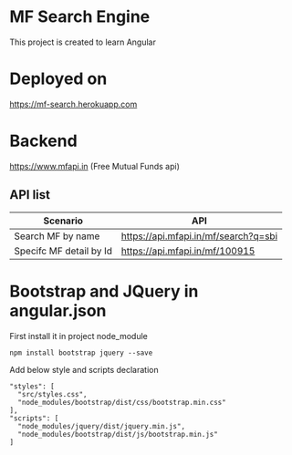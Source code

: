 # MF Search Engine
This project is created to learn Angular

# Deployed on
https://mf-search.herokuapp.com

# Backend 
https://www.mfapi.in (Free Mutual Funds api)

## API list
Scenario|API
--|--
Search MF by name | https://api.mfapi.in/mf/search?q=sbi
Specifc MF detail by Id | https://api.mfapi.in/mf/100915


# Bootstrap and JQuery in angular.json

First install it in project node_module
``` 
npm install bootstrap jquery --save
```

Add below style and scripts declaration
```
"styles": [
  "src/styles.css",
  "node_modules/bootstrap/dist/css/bootstrap.min.css"
],
"scripts": [
  "node_modules/jquery/dist/jquery.min.js",
  "node_modules/bootstrap/dist/js/bootstrap.min.js"
]
```
